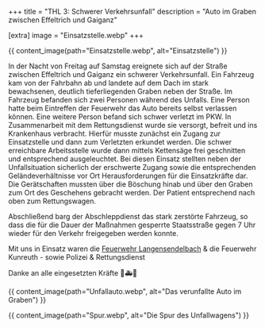 +++
title = "THL 3: Schwerer Verkehrsunfall"
description = "Auto im Graben zwischen Effeltrich und Gaiganz"

[extra]
image = "Einsatzstelle.webp"
+++

{{ content_image(path="Einsatzstelle.webp", alt="Einsatzstelle") }}

In der Nacht von Freitag auf Samstag ereignete sich auf der Straße zwischen Effeltrich und Gaiganz ein schwerer Verkehrsunfall.
Ein Fahrzeug kam von der Fahrbahn ab und landete auf dem Dach im stark bewachsenen, deutlich tieferliegenden Graben neben der Straße.
Im Fahrzeug befanden sich zwei Personen während des Unfalls.
Eine Person hatte beim Eintreffen der Feuerwehr das Auto bereits selbst verlassen können. Eine weitere Person befand sich schwer verletzt im PKW.  In Zusammenarbeit mit dem Rettungsdienst wurde sie versorgt, befreit und ins Krankenhaus verbracht.
Hierfür musste zunächst ein Zugang zur Einsatzstelle und dann zum Verletzten erkundet werden. Die schwer erreichbare Arbeitsstelle wurde dann mittels Kettensäge frei geschnitten und entsprechend ausgeleuchtet.
Bei diesen Einsatz stellten neben der Unfallsituation sicherlich der erschwerte Zugang sowie die entsprechenden Geländeverhältnisse vor Ort Herausforderungen für die Einsatzkräfte dar. Die Gerätschaften mussten über die Böschung hinab und über den Graben zum Ort des Geschehens gebracht werden. Der Patient entsprechend nach oben zum Rettungswagen.

Abschließend barg der Abschleppdienst das stark zerstörte Fahrzeug, so dass die für die Dauer der Maßnahmen gesperrte Staatsstraße gegen 7 Uhr wieder für den Verkehr freigegeben werden konnte.

Mit uns in Einsatz waren die
[Feuerwehr Langensendelbach](http://www.ff-langensendelbach.de/) & die
Feuerwehr Kunreuth - sowie Polizei & Rettungsdienst

Danke an alle eingesetzten Kräfte 🚒🚑🚓

{{ content_image(path="Unfallauto.webp", alt="Das verunfallte Auto im Graben") }}

{{ content_image(path="Spur.webp", alt="Die Spur des Unfallwagens") }}
